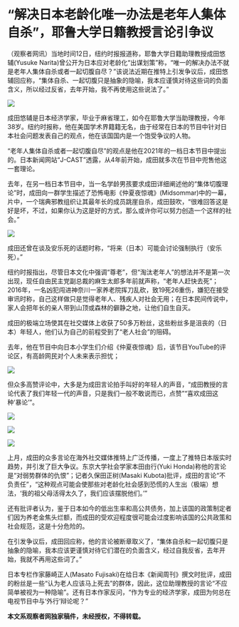 # “解决日本老龄化唯一办法是老年人集体自杀”，耶鲁大学日籍教授言论引争议

（观察者网讯）当地时间12日，纽约时报报道称，耶鲁大学日籍助理教授成田悠辅(Yusuke
Narita)曾公开为日本应对老龄化“出谋划策”称，“唯一的解决办法不就是老年人集体自杀或者一起切腹自尽？”该说法近期在推特上引发争议后，成田悠辅回应称，“集体自杀、一起切腹只是抽象的隐喻，我本应谨慎对待这些词的负面含义，所以经过反省，去年开始，我不再使用这些说法了。”

![](https://inews.gtimg.com/newsapp_bt/0/15662218840/1000)

成田悠辅是日本经济学家，毕业于麻省理工，如今在耶鲁大学当助理教授，今年38岁。纽约时报称，他在美国学术界籍籍无名，由于经常在日本的节目中针对日本社会问题发表自己的观点，他在该国国内是一个饱受争议的人物。

“老年人集体自杀或者一起切腹自尽”的观点是他在2021年的一档日本节目中提出的。日本新闻网站“J-CAST”透露，从4年前开始，成田就多次在节目中兜售他这一套理论。

去年，在另一档日本节目中，当一名学龄男孩要求成田详细阐述他的“集体切腹理论”时，成田向一群学生描述了恐怖电影《仲夏夜惊魂》(Midsommar)中的一幕，片中，一个瑞典邪教组织让其最年长的成员跳崖自杀，成田鼓吹，“很难回答这是好是坏，不过，如果你认为这是好的方式，那么或许你可以努力创造一个这样的社会。”

![](https://inews.gtimg.com/newsapp_bt/0/15662218845/1000)

成田还曾在谈及安乐死的话题时称，“将来（日本）可能会讨论强制执行（安乐死）。”

纽约时报指出，尽管日本文化中强调“尊老”，但“淘汰老年人”的想法并不是第一次出现，现任自由民主党副总裁的麻生太郎多年前就声称，“老年人赶快去死”；2016年，一名凶犯闯进神奈川一家养老院挥刀乱砍，致19死26重伤，嫌犯在接受审讯时称，自己这样做只是觉得老年人、残疾人对社会无用；在日本民间传说中，家人会把年长的亲人带到山顶或森林的僻静之地，让他们自生自灭。

成田的极端立场使其在社交媒体上收获了50多万粉丝，这些粉丝多是沮丧的（日本）年轻人，他们认为自己的前程受到了“老人社会”的阻碍。

去年，他在节目中向日本小学生们介绍《仲夏夜惊魂》后，该节目YouTube的评论区，有高龄网民对个人未来表示担忧；

![](https://inews.gtimg.com/newsapp_bt/0/15662218846/1000)

但众多高赞评论中，大多是为成田言论拍手叫好的年轻人的声音，“成田教授的言论代表了我们年轻一代的声音，只是我们一般不敢说而已，点赞”“喜欢成田这种‘暴论’”。

![](https://inews.gtimg.com/newsapp_bt/0/15662218848/1000)

![](https://inews.gtimg.com/newsapp_bt/0/15662218850/1000)

![](https://inews.gtimg.com/newsapp_bt/0/15662218852/1000)

上月，成田的众多言论在海外社交媒体推特上广泛传播，一度上了推特日本版实时趋势，并引发了巨大争议。东京大学社会学家本田由行(Yuki
Honda)称他的言论是“对弱势群体的仇恨”；记者久保田正树(Masaki
Kubota)批评，成田的言论“不负责任”，“这种观点可能会使那些对老龄化社会感到恐慌的人生出（极端）想法，‘我的祖父母活得太久了，我们应该摆脱他们。’”

还有批评者认为，鉴于日本如今的低出生率和高公共债务，加上该国的政策制定者们因为养老金焦头烂额，而成田的受欢迎程度很可能会过度影响该国的公共政策和社会规范，这是十分危险的。

在引发争议后，成田回应称，他的言论被断章取义了，“集体自杀和一起切腹只是抽象的隐喻，我本应该更谨慎对待它们潜在的负面含义，经过自我反省，去年开始，我就不再用这些词了。”

日本专栏作家藤崎正人(Masato
Fujisaki)在给日本《新闻周刊》撰文时批评，成田的粉丝是一些“认为老人应该马上死去”的群体，因此，这位助理教授的言论“不应简单被视为一种隐喻”。还有日本作家反问，“作为专业的经济学家，成田为何总在电视节目中与‘外行’辩论呢？”

**本文系观察者网独家稿件，未经授权，不得转载。**

